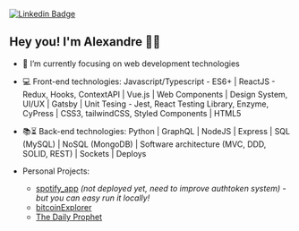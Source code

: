 [![Linkedin Badge](https://img.shields.io/badge/-LinkedIn-blue?style=flat-square&logo=Linkedin&logoColor=white&link=https://www.linkedin.com/in/alexandre-anicio/)](https://www.linkedin.com/in/alexandre-anicio/)

## Hey you! I'm Alexandre 🤘🏽


- 🌱 I’m currently focusing on web development technologies
- :computer: Front-end technologies: Javascript/Typescript - ES6+ | ReactJS - Redux, Hooks, ContextAPI | Vue.js | Web Components | Design System, UI/UX | Gatsby | Unit Tesing - Jest, React Testing Library, Enzyme, CyPress | CSS3, tailwindCSS, Styled Components | HTML5
- :books::hourglass_flowing_sand: Back-end technologies: Python | GraphQL | NodeJS | Express | SQL (MySQL) | NoSQL (MongoDB) | Software architecture (MVC, DDD, SOLID, REST) | Sockets | Deploys

- Personal Projects: 
  - [spotify_app](https://github.com/anicioalexandre/spotify-app) *(not deployed yet, need to improve authtoken system) - but you can easy run it locally!*
  - [bitcoinExplorer](https://bit.ly/bitcoin-explorer)
  - [The Daily Prophet](https://anicioalexandre.github.io/daily-prophet-project/)
